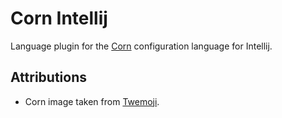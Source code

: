 # Corn Intellij

Language plugin for the [Corn](https://github.com/JakeStanger/corn) configuration language for Intellij.

## Attributions

- Corn image taken from [Twemoji](https://twemoji.twitter.com/).